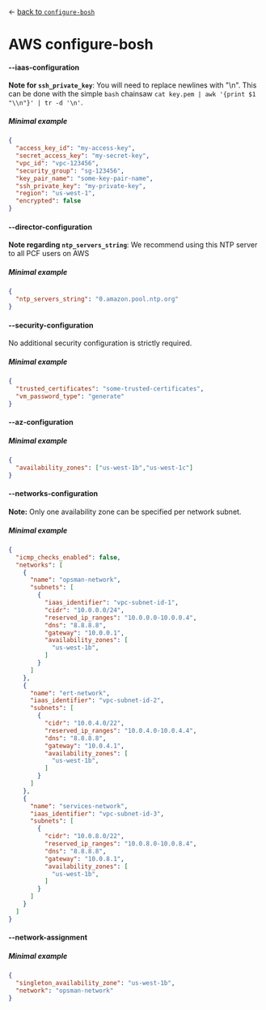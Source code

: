 &larr; [back to `configure-bosh`](README.md)

# AWS configure-bosh

#### --iaas-configuration
**Note for `ssh_private_key`**: You will need to replace newlines with "\n".
This can be done with the simple `bash` chainsaw `cat key.pem | awk '{print $1 "\\n"}' | tr -d '\n'`.

##### Minimal example
```json
{
  "access_key_id": "my-access-key",
  "secret_access_key": "my-secret-key",
  "vpc_id": "vpc-123456",
  "security_group": "sg-123456",
  "key_pair_name": "some-key-pair-name",
  "ssh_private_key": "my-private-key",
  "region": "us-west-1",
  "encrypted": false
}

```

#### --director-configuration
**Note regarding `ntp_servers_string`**: We recommend using this NTP server to all PCF users on AWS

##### Minimal example
```json
{
  "ntp_servers_string": "0.amazon.pool.ntp.org"
}
```

#### --security-configuration
No additional security configuration is strictly required.

##### Minimal example
```json
{
  "trusted_certificates": "some-trusted-certificates",
  "vm_password_type": "generate"
}
```

#### --az-configuration

##### Minimal example
```json
{
  "availability_zones": ["us-west-1b","us-west-1c"]
}
```

#### --networks-configuration
**Note:** Only one availability zone can be specified per network subnet.

##### Minimal example
```json
{
  "icmp_checks_enabled": false,
  "networks": [
    {
      "name": "opsman-network",
      "subnets": [
        {
          "iaas_identifier": "vpc-subnet-id-1",
          "cidr": "10.0.0.0/24",
          "reserved_ip_ranges": "10.0.0.0-10.0.0.4",
          "dns": "8.8.8.8",
          "gateway": "10.0.0.1",
          "availability_zones": [
            "us-west-1b",
          ]
        }
      ]
    },
    {
      "name": "ert-network",
      "iaas_identifier": "vpc-subnet-id-2",
      "subnets": [
        {
          "cidr": "10.0.4.0/22",
          "reserved_ip_ranges": "10.0.4.0-10.0.4.4",
          "dns": "8.8.8.8",
          "gateway": "10.0.4.1",
          "availability_zones": [
            "us-west-1b",
          ]
        }
      ]
    },
    {
      "name": "services-network",
      "iaas_identifier": "vpc-subnet-id-3",
      "subnets": [
        {
          "cidr": "10.0.8.0/22",
          "reserved_ip_ranges": "10.0.8.0-10.0.8.4",
          "dns": "8.8.8.8",
          "gateway": "10.0.8.1",
          "availability_zones": [
            "us-west-1b",
          ]
        }
      ]
    }
  ]
}
```

#### --network-assignment

##### Minimal example
```json
{
  "singleton_availability_zone": "us-west-1b",
  "network": "opsman-network"
}
```
